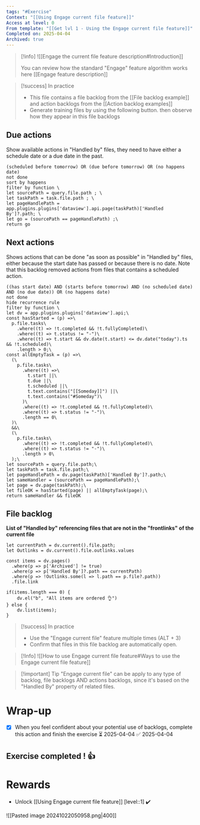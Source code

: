 ```yaml
---
tags: "#Exercise"
Context: "[[Using Engage current file feature]]"
Access at level: 0
From template: "[[Get lvl 1 - Using the Engage current file feature]]"
Completed on: 2025-04-04
Archived: true
---
```



> [!info]
> ![[Engage the current file feature description#Introduction]]
> 
> You can review how the standard "Engage" feature algorithm works here [[Engage feature description]]

> [!success] In practice
> - This file contains a file backlog from the [[File backlog example]] and action backlogs from the [[Action backlog examples]]
> - Generate training files by using the following button. then observe how they appear in this file backlogs




## Due actions
Show  available actions in "Handled by" files, they need to have either a schedule date or a due date in the past.
```tasks
(scheduled before tomorrow) OR (due before tomorrow) OR (no happens date)
not done
sort by happens
filter by function \
let sourcePath = query.file.path ; \
let taskPath = task.file.path ; \
let pageHandlePath = app.plugins.plugins['dataview'].api.page(taskPath)['Handled By']?.path; \
let go = (sourcePath == pageHandlePath) ;\
return go
```


## Next actions
Shows actions that can be done "as soon as possible" in "Handled by" files, either because the start date has passed or because there is no date. Note that this backlog removed actions from files that contains a scheduled action. 

```tasks
((has start date) AND (starts before tomorrow) AND (no scheduled date) AND (no due date)) OR (no happens date)
not done
hide recurrence rule
filter by function \
let dv = app.plugins.plugins['dataview'].api;\
const hasStarted = (p) =>\
  p.file.tasks\
    .where((t) => !t.completed && !t.fullyCompleted)\
    .where((t) => t.status != "-")\
    .where((t) => t.start && dv.date(t.start) <= dv.date("today").ts && !t.scheduled)\
    .length > 0;\
const allEmptyTask = (p) =>\
  (\
    p.file.tasks\
      .where((t) =>\
        t.start ||\
        t.due ||\
        t.scheduled ||\
        t.text.contains("[[Someday]]") ||\
        t.text.contains("#Someday")\
      )\
      .where((t) => !t.completed && !t.fullyCompleted)\
      .where((t) => t.status != "-")\
      .length == 0\
  )\
  &&\
  (\
    p.file.tasks\
      .where((t) => !t.completed && !t.fullyCompleted)\
      .where((t) => t.status != "-")\
      .length > 0\
  );\
let sourcePath = query.file.path;\
let taskPath = task.file.path;\
let pageHandlePath = dv.page(taskPath)['Handled By']?.path;\
let sameHandler = (sourcePath == pageHandlePath);\
let page = dv.page(taskPath);\
let fileOK = hasStarted(page) || allEmptyTask(page);\
return sameHandler && fileOK

```


## File backlog 
**List of "Handled by" referencing files that are not in the "frontlinks" of the current file**


```dataviewjs
let currentPath = dv.current().file.path;
let Outlinks = dv.current().file.outlinks.values

const items = dv.pages()
  .where(p => p['Archived'] != true)
  .where(p => p['Handled By']?.path == currentPath)
  .where(p => !Outlinks.some(l => l.path == p.file?.path))
  .file.link

if(items.length === 0) {
	dv.el("b", "All items are ordered 👌")
} else {
	dv.list(items);
}
```


> [!success] In practice
> - Use the "Engage current file" feature multiple times (ALT + 3) 
> - Confirm that files in this file backlog are automatically open. 

>[!Info]
>![[How to use Engage current file feature#Ways to use the Engage current file feature]]

> [!important] Tip
> "Engage current file" can be apply to any type of backlog, file backlogs AND actions backlogs, since it's based on the "Handled By" property of related files. 

# Wrap-up

- [x] When you feel confident about your potential use of backlogs, complete this action and finish the exercise ⏳ 2025-04-04 ✅ 2025-04-04

## Exercise completed ! 👍 

# Rewards

- Unlock [[Using Engage current file feature]] [level::1] ✔️

![[Pasted image 20241022050958.png|400]]

